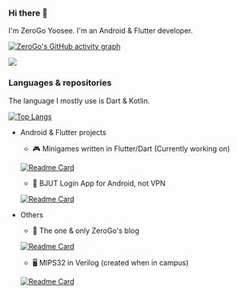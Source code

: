 ### Hi there 👋
I'm ZeroGo Yoosee. I'm an Android & Flutter developer.

[![ZeroGo's GitHub activity graph](https://activity-graph.herokuapp.com/graph?username=z7workbench&theme=github)](https://github.com/ashutosh00710/github-readme-activity-graph)

<a href="https://github.com/anuraghazra/github-readme-stats">
  <img align="center" src="https://github-readme-stats.vercel.app/api?username=z7workbench&theme=radical" />
</a>

### Languages & repositories
The language I mostly use is Dart & Kotlin. 

[![Top Langs](https://github-readme-stats.vercel.app/api/top-langs/?username=z7workbench&theme=gruvbox&layout=compact)](https://github.com/anuraghazra/github-readme-stats)  

- Android & Flutter projects

   - 🎮 Minigames written in Flutter/Dart (Currently working on)

  [![Readme Card](https://github-readme-stats.vercel.app/api/pin/?username=z7workbench&theme=radical&repo=minigames)](https://github.com/z7workbench/minigames)

   - 🚄 BJUT Login App for Android, not VPN

  [![Readme Card](https://github-readme-stats.vercel.app/api/pin/?username=z7workbench&theme=radical&repo=BJUTLoginApp)](https://github.com/z7workbench/BJUTLoginApp)

- Others
  - 🔨 The one & only ZeroGo's blog

  [![Readme Card](https://github-readme-stats.vercel.app/api/pin/?username=z7workbench&theme=radical&repo=z7workbench.github.io)](https://github.com/z7workbench/z7workbench.github.io)

  - 🖥️ MIPS32 in Verilog (created when in campus)

  [![Readme Card](https://github-readme-stats.vercel.app/api/pin/?username=z7workbench&theme=radical&repo=MIPS32)](https://github.com/z7workbench/MIPS32)



<!--
**z7workbench/z7workbench** is a ✨ _special_ ✨ repository because its `README.md` (this file) appears on your GitHub profile.

Here are some ideas to get you started:

- 🔭 I’m currently working on ...
- 🌱 I’m currently learning ...
- 👯 I’m looking to collaborate on ...
- 🤔 I’m looking for help with ...
- 💬 Ask me about ...
- 📫 How to reach me: ...
- 😄 Pronouns: ...
- ⚡ Fun fact: ...
-->
